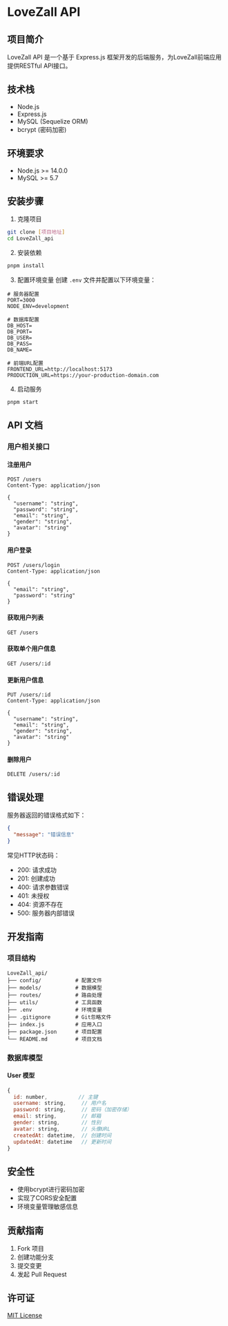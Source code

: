 # LoveZall API

## 项目简介
LoveZall API 是一个基于 Express.js 框架开发的后端服务，为LoveZall前端应用提供RESTful API接口。

## 技术栈
- Node.js
- Express.js
- MySQL (Sequelize ORM)
- bcrypt (密码加密)

## 环境要求
- Node.js >= 14.0.0
- MySQL >= 5.7

## 安装步骤

1. 克隆项目
```bash
git clone [项目地址]
cd LoveZall_api
```

2. 安装依赖
```bash
pnpm install
```

3. 配置环境变量
创建 `.env` 文件并配置以下环境变量：
```env
# 服务器配置
PORT=3000
NODE_ENV=development

# 数据库配置
DB_HOST=
DB_PORT=
DB_USER=
DB_PASS=
DB_NAME=

# 前端URL配置
FRONTEND_URL=http://localhost:5173
PRODUCTION_URL=https://your-production-domain.com
```

4. 启动服务
```bash
pnpm start
```

## API 文档

### 用户相关接口

#### 注册用户
```http
POST /users
Content-Type: application/json

{
  "username": "string",
  "password": "string",
  "email": "string",
  "gender": "string",
  "avatar": "string"
}
```

#### 用户登录
```http
POST /users/login
Content-Type: application/json

{
  "email": "string",
  "password": "string"
}
```

#### 获取用户列表
```http
GET /users
```

#### 获取单个用户信息
```http
GET /users/:id
```

#### 更新用户信息
```http
PUT /users/:id
Content-Type: application/json

{
  "username": "string",
  "email": "string",
  "gender": "string",
  "avatar": "string"
}
```

#### 删除用户
```http
DELETE /users/:id
```

## 错误处理

服务器返回的错误格式如下：
```json
{
  "message": "错误信息"
}
```

常见HTTP状态码：
- 200: 请求成功
- 201: 创建成功
- 400: 请求参数错误
- 401: 未授权
- 404: 资源不存在
- 500: 服务器内部错误

## 开发指南

### 项目结构
```
LoveZall_api/
├── config/           # 配置文件
├── models/           # 数据模型
├── routes/           # 路由处理
├── utils/            # 工具函数
├── .env              # 环境变量
├── .gitignore        # Git忽略文件
├── index.js          # 应用入口
├── package.json      # 项目配置
└── README.md         # 项目文档
```

### 数据库模型

#### User 模型
```javascript
{
  id: number,          // 主键
  username: string,     // 用户名
  password: string,     // 密码（加密存储）
  email: string,        // 邮箱
  gender: string,       // 性别
  avatar: string,       // 头像URL
  createdAt: datetime,  // 创建时间
  updatedAt: datetime   // 更新时间
}
```

## 安全性
- 使用bcrypt进行密码加密
- 实现了CORS安全配置
- 环境变量管理敏感信息

## 贡献指南
1. Fork 项目
2. 创建功能分支
3. 提交变更
4. 发起 Pull Request

## 许可证
[MIT License](LICENSE)
